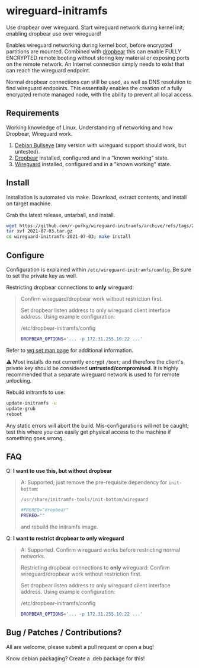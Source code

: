 # wireguard-initramfs
Use dropbear over wireguard.
Start wireguard network during kernel init; enabling dropbear use over wireguard!

Enables wireguard networking during kernel boot, before encrypted partitions
are mounted. Combined with [dropbear](https://github.com/mkj/dropbear) this
can enable FULLY ENCRYPTED remote booting without storing key material or
exposing ports on the remote network. An Internet connection simply needs to
exist that can reach the wireguard endpoint.

Normal dropbear connections can still be used, as well as DNS resolution to
find wireguard endpoints. This essentially enables the creation of a fully
encrypted remote managed node, with the ability to prevent all local access.

## Requirements
Working knowledge of Linux. Understanding of networking and how Dropbear,
Wireguard work.

1. [Debian Bullseye](debian.org) (any version with wireguard support should work, but untested).
1. [Dropbear](https://github.com/mkj/dropbear) installed, configured and in a "known working" state.
1. [Wireguard](https://www.wireguard.com/) installed, configured and in a "known working" state.

## Install
Installation is automated via make. Download, extract contents, and install on
target machine.

Grab the latest release, untarball, and install.
```bash
wget https://github.com/r-pufky/wireguard-initramfs/archive/refs/tags/2021-07-03.tar.gz
tar xvf 2021-07-03.tar.gz
cd wireguard-initramfs-2021-07-03; make install
```

## Configure
Configuration is explained within `/etc/wireguard-initramfs/config`. Be sure to
set the private key as well.

Restricting dropbear connections to **only** wireguard:
> Confirm wireguard/dropbear work without restriction first.
>
> Set dropbear listen address to only wireguard client interface address.
> Using example configuration:
>
> /etc/dropbear-initramfs/config
> ```bash
> DROPBEAR_OPTIONS='... -p 172.31.255.10:22 ...'
> ```

Refer to [wg set man page](https://man7.org/linux/man-pages/man8/wg.8.html) for
additional information.

:warning:
Most installs do not currently encrypt `/boot`; and therefore the client's
private key should be considered **untrusted/compromised**. It is highly
recommended that a separate wireguard network is used to for remote unlocking.

Rebuild initramfs to use:
```bash
update-initramfs -u
update-grub
reboot
```

Any static errors will abort the build. Mis-configurations will not be caught;
test this where you can easily get physical access to the machine if something
goes wrong.

## FAQ
Q: **I want to use this, but without dropbear**

> A: Supported; just remove the pre-requisite dependency for `init-bottom`:
>
> `/usr/share/initramfs-tools/init-bottom/wireguard`
> ```bash
> #PREREQ="dropbear" 
> PREREQ="" 
> ```
>
> and rebuild the initramfs image.

Q: **I want to restrict dropbear to only wireguard**

> A: Supported. Confirm wireguard works before restricting normal networks.
>
> Restricting dropbear connections to **only** wireguard:
>   Confirm wireguard/dropbear work without restriction first.
>
>   Set dropbear listen address to only wireguard client interface address.
>   Using example configuration:
>
>   /etc/dropbear-initramfs/config
>   ```bash
>   DROPBEAR_OPTIONS='... -p 172.31.255.10:22 ...'
>   ```

## Bug / Patches / Contributions?
All are welcome, please submit a pull request or open a bug!

Know debian packaging? Create a .deb package for this!
